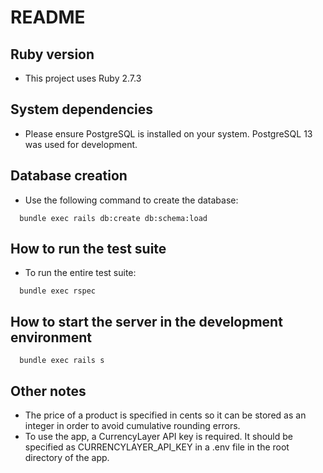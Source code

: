 # README

## Ruby version
- This project uses Ruby 2.7.3

## System dependencies
- Please ensure PostgreSQL is installed on your system.  PostgreSQL 13 was used for development.

## Database creation
- Use the following command to create the database:
```
  bundle exec rails db:create db:schema:load
```

## How to run the test suite
- To run the entire test suite:
```
  bundle exec rspec
```

## How to start the server in the development environment
```
  bundle exec rails s
```

## Other notes
- The price of a product is specified in cents so it can be stored as an integer in order to avoid cumulative rounding errors.
- To use the app, a CurrencyLayer API key is required.  It should be specified as CURRENCYLAYER_API_KEY in a .env file in the root directory of the app.